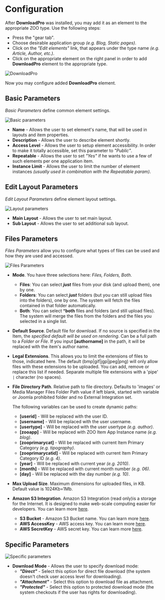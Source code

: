 # Configuration

After **DownloadPro** was installed, you may add it as an element to the appropriate ZOO type. Use the following steps: 
- Press the "gear tab".
- Choose desirable application group *(e.g. Blog, Static pages)*.
- Click on the *"Edit elements"* link, that appears under the type name *(e.g. Article, Author, etc.)*.
- Click on the appropriate element on the right panel in order to add **DownloadPro** element to the appropriate type.

![DownloadPro](/images/dnloadpro_element.png)

Now you may configure added **DownloadPro** element.

## Basic Parameters

*Basic Parameters* define common element settings.

![Basic parameters](/images/params_basic.png)

- **Name** - Allows the user to set element's name, that will be used in layouts and item properties.
- **Description** - Allows the user to describe element shortly.
- **Access Level** - Allows the user to setup element accessibility. In order to make it totally accessible, set this parameter to *"Public"*.
- **Repeatable** - Allows the user to set *"Yes"* if he wants to use a few of such elements per one application item.
- **Instance Limit** - Allows the user to limit the number of element instances *(usually used in combination with the Repeatable param)*.

## Edit Layout Parameters

*Edit Layout Parameters* define element layout settings.

![Layout parameters](/images/params_edit_layout.png)

- **Main Layout** - Allows the user to set main layout.
- **Sub Layout**  - Allows the user to set additional sub layout.

## Files Parameters

*Files Parameters* allow you to configure what types of files can be used and how they are used and accessed.

![Files Parameters](/images/params_files.png)

- **Mode**. 
You have three selections here: *Files, Folders, Both*.
	- **Files**: You can select ***just*** files from your disk (and upload them), one by one.
	- **Folders**: You can select ***just*** folders (but you can still upload files into the folders), one by one. The system will fetch the files contained in that folder automatically.
	- **Both**: You can select ***both** files and folders (and still upload files). The system will merge the files from the folders and the files you selected in a single list.

- **Default Source**.
Default file for download. If no source is specified in the Item, the *specified default will be used on rendering*. Can be a full path to a *Folder or File*. 
If you input **[authorname]** in the path, it will be replaced with the item's author name.

- **Legal Extensions**.
This allows you to limit the extensions of files to those, indicated here. The default (bmp|gif|jgp|jpeg|png) will only allow files with these extensions to be uploaded. You can add, remove or replace this list if needed. Separate multiple file extensions with a 'pipe' `|` character (no spaces).

- **File Directory Path**.
Relative path to file directory. Defaults to 'images' or Media Manager Files Folder Path value if left blank, started with variable or Joomla prohibited folder and no External Integration set.
	
	The following variables can be used to create dynamic paths:

	* **[userid]** - Will be replaced with the user ID.
	* **[username]** - Will be replaced with the user username.
	* **[usertype]** - Will be replaced with the user usertype *(e.g. author)*.
	* **[zooapp]** - Will be replaced with ZOO Item App Instance name *(e.g. blog)*.
	* **[zooprimarycat]** - Will be replaced with current Item Primary Category *(e.g. tipography)*.
	* **[zooprimarycatid]** - Will be replaced with current Item Primary Category ID *(e.g. 4)*.
	* **[year]** - Will be replaced with current year *(e.g. 2010)*.
	* **[month]** - Will be replaced with current month number *(e.g. 06)*.
	* **[day]** - Will be replaced with the day number *(e.g. 10)*.

- **Max Upload Size**.
Maximum dimensions for uploaded files, in KB. Default value is 1024Kb=1Mb.

- **Amazon S3 Integration**. Amazon S3 Integration (read only)is a storage for the Internet. It is designed to make web-scale computing easier for developers. You can learn more [here](http://aws.amazon.com/s3/). 

	- **S3 Bucket** - Amazon S3 Bucket name. You can learn more [here](http://docs.aws.amazon.com/AmazonS3/latest/dev/UsingBucket.html).
	- **AWS AccessKey** - AWS access key. You can learn more [here](http://docs.aws.amazon.com/AmazonS3/latest/dev/UsingBucket.html).
	- **AWS SecretKey** - AWS secret key. You can learn more [here](http://docs.aws.amazon.com/AmazonS3/latest/dev/UsingBucket.html).

## Specific Parameters

![Specific parameters](/images/specific_params.png)

- **Download Mode** - Allows the user to specify download mode:
	- ***"Direct"*** - Select this option for direct file download (the system doesn't check user access level for downloading).
	- ***"Attachment"*** - Select this option to download file as attachment.
	- ***"Protected"*** - Select this option to protected download mode (the system checkouts if the user has rights for downloading).
